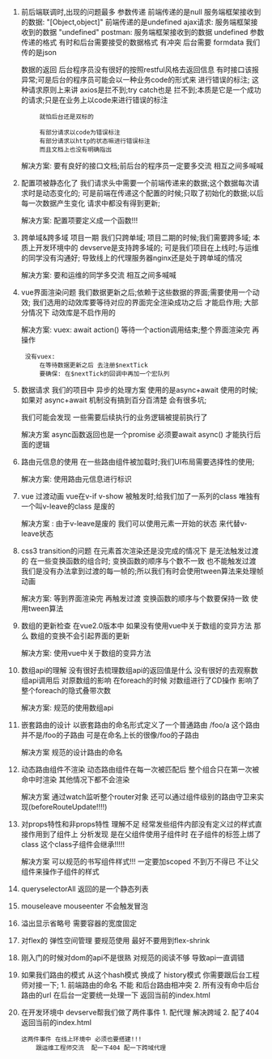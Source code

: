 1. 前后端联调时,出现的问题最多
    参数传递
        前端传递的是null 服务端框架接收到的数据: "[Object,object]"
        前端传递的是undefined
            ajax请求:  服务端框架接收到的数据 "undefined"
            postman:   服务端框架接收到的数据 undefined
        参数传递的格式 有时和后台需要接受的数据格式 有冲突
            后台需要 formdata 我们传的是json

    数据的返回
        后台程序员没有很好的按照restful风格去返回信息
            有时接口该报异常;可是后台的程序员可能会以一种业务code的形式来
            进行错误的标注; 这种请求原则上来讲 axios是拦不到;try catch也是
            拦不到;本质是它是一个成功的请求;只是在业务上以code来进行错误的标注

            就怕后台还是双标的

            有部分请求以code为错误标注
            有部分请求以http的状态嘛进行错误标注
            而且文档上也没有明确指出

    解决方案:
        要有良好的接口文档;前后台的程序员一定要多交流 相互之间多喊喊


2. 配置项被静态化了
    我们请求头中需要一个前端传递来的数据;这个数据每次请求时是动态变化的;
    可是前端在传递这个配置的时候;只取了初始化的数据;以后每一次数据产生变化
    请求中都没有得到更新;

    解决方案:
        配置项要定义成一个函数!!!

3. 跨单域&跨多域
    项目一期 我们只跨单域;
    项目二期的时候;我们需要跨多域;
    本质上开发环境中的 devserve是支持跨多域的;
    可是我们项目在上线时;与运维的同学没有沟通好;
    导致线上的代理服务器nginx还是处于跨单域的情况

    解决方案:
            要和运维的同学多交流 相互之间多喊喊

4. vue界面渲染问题
    我们数据更新之后;依赖于这些数据的界面;需要使用一个动效;
    我们选用的动效库要等待对应的界面完全渲染成功之后 才能启作用;
    大部分情况下 动效库是不启作用的

    解决方案:
        vuex: await action()
            等待一个action调用结束;整个界面渲染完 再操作

        没有vuex:
            在等待数据更新之后 去注册$nextTick
            要确保: 在$nextTick的回调中再加一个宏队列

5. 数据请求
    我们的项目中 异步的处理方案 使用的是async+await
    使用的时候;如果对 async+await 机制没有搞到百分百清楚
    会有很多坑;

    我们可能会发现  一些需要后续执行的业务逻辑被提前执行了

    解决方案
        async函数返回也是一个promise 必须要await async()
        才能执行后面的逻辑

6. 路由元信息的使用
    在一些路由组件被加载时;我们UI布局需要选择性的使用;

    解决方案:
        使用路由元信息进行标识

7. vue 过渡动画
    vue在v-if v-show 被触发时;给我们加了一系列的class
    唯独有一个叫v-leave的class 是废的

    解决方案 :
       由于v-leave是废的 我们可以使用元素一开始的状态 来代替v-leave状态

8. css3 transition的问题
    在元素首次渲染还是没完成的情况下 是无法触发过渡的
    在一些变换函数的组合时;  变换函数的顺序与个数不一致 也不能触发过渡
    我们是没有办法拿到过渡的每一帧的;所以我们有时会使用tween算法来处理帧动画

    解决方案:
        等到界面渲染完 再触发过渡
        变换函数的顺序与个数要保持一致
        使用tween算法

9. 数组的更新检查
    在vue2.0版本中  如果没有使用vue中关于数组的变异方法 那么 数组的变换不会引起界面的更新

    解决方案:
        使用vue中关于数组的变异方法

10. 数组api的理解
    没有很好去梳理数组api的返回值是什么
    没有很好的去观察数组api调用后 对原数组的影响
    在foreach的时候 对数组进行了CD操作 影响了整个foreach的隐式叠带次数

    解决方案:
        规范的使用数组api

11. 嵌套路由的设计
     以嵌套路由的命名形式定义了一个普通路由
        /foo/a 这个路由并不是/foo的子路由 可是在命名上长的很像/foo的子路由

     解决方案
        规范的设计路由的命名

12. 动态路由组件不渲染
    动态路由组件在每一次被匹配后  整个组合只在第一次被命中时渲染 其他情况下都不会渲染

    解决方案
        通过watch监听整个router对象
        还可以通过组件级别的路由守卫来实现(beforeRouteUpdate!!!!)

13. 对props特性和非props特性 理解不足
    经常发些组件内部没有定义过的样式直接作用到了组件上
    分析发现  是在父组件使用子组件时 在子组件的标签上绑了class
    这个class子组件会继承!!!!!

    解决方案
        可以规范的书写组件样式!!!  一定要加scoped
        不到万不得已 不让父组件来操作子组件的样式

14. queryselectorAll 返回的是一个静态列表
15. mouseleave mouseenter 不会触发冒泡
16. 溢出显示省略号  需要容器的宽度固定
17. 对flex的 弹性空间管理 要规范使用  最好不要用到flex-shrink
18. 刚入门的时候对dom的api不是很熟  对规范的阅读不够 导致api一直调错


19. 如果我们路由的模式 从这个hash模式 换成了 history模式
    你需要跟后台工程师对接一下;
        1. 前端路由的命名 不能 和后台路由相冲突
        2. 所有没有命中后台路由的url 在后台一定要统一处理一下 返回当前的index.html

20. 在开发环境中 devserve帮我们做了两件事件
        1. 配代理 解决跨域
        2. 配了404 返回当前的index.html

        这两件事件 在线上环境中 必须也要搭建!!!
            跟运维工程师交流  配一下404 配一下跨域代理






